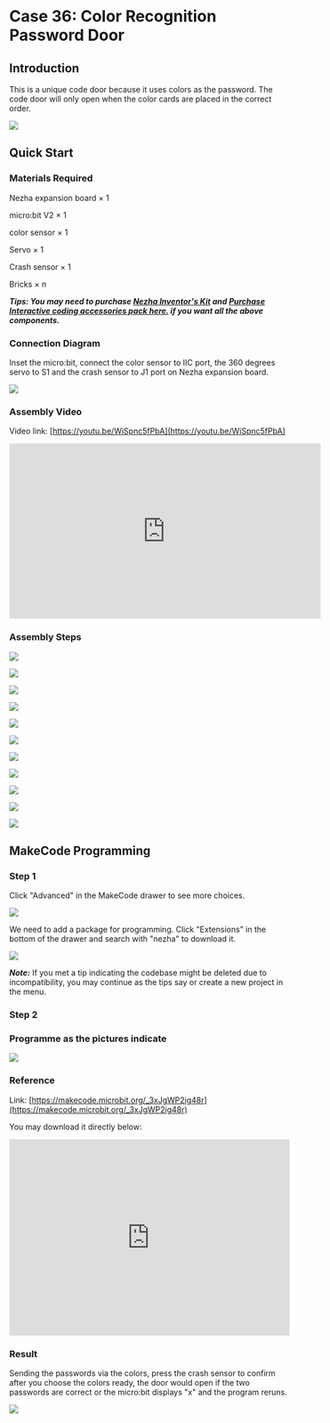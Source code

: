 # Case 36: Color Recognition Password Door

## Introduction 

This is a unique code door because it uses colors as the password. The code door will only open when the color cards are placed in the correct order.

![](./images/case_36_01.png)

## Quick Start 


### Materials Required


Nezha expansion board × 1

micro:bit V2 × 1

color sensor  × 1

Servo  × 1

Crash sensor  × 1

Bricks × n

***Tips: You may need to purchase [Nezha Inventor's Kit](https://www.elecfreaks.com/nezha-inventor-s-kit-for-micro-bit-without-micro-bit-board.html) and [Purchase Interactive coding accessories pack here.](https://www.elecfreaks.com/interactive-coding-accessories-pack.html) if you want all the above components.***



### Connection Diagram 

Inset the micro:bit, connect the color sensor to IIC port, the 360 degrees servo to S1 and the crash sensor to J1 port on Nezha expansion board. 


![](./images/case_36_03.png)



### Assembly Video


Video link: [https://youtu.be/WiSpnc5fPbA](https://youtu.be/WiSpnc5fPbA)

<iframe width="560" height="315" src="https://www.youtube.com/embed/WiSpnc5fPbA" title="YouTube video player" frameborder="0" allow="accelerometer; autoplay; clipboard-write; encrypted-media; gyroscope; picture-in-picture" allowfullscreen></iframe>

### Assembly Steps

![](./images/case_step_36_01.png)

![](./images/case_step_36_02.png)

![](./images/case_step_36_03.png)

![](./images/case_step_36_04.png)

![](./images/case_step_36_05.png)

![](./images/case_step_36_06.png)

![](./images/case_step_36_07.png)

![](./images/case_step_36_08.png)

![](./images/case_step_36_09.png)

![](./images/case_step_36_10.png)

![](./images/case_step_36_11.png)


## MakeCode Programming 



### Step 1


Click "Advanced" in the MakeCode drawer to see more choices. 

![](./images/case_01_10.png)




We need to add a package for programming. Click "Extensions" in the bottom of the drawer and search with "nezha" to download it. 

![](./images/case_03_09.png)

***Note:*** If you met a tip indicating the codebase might be deleted due to incompatibility, you may continue as the tips say or create a new project in the menu. 

### Step 2

### Programme as the pictures indicate


![](./images/case_36_10.png)



### Reference

Link: [https://makecode.microbit.org/_3xJgWP2ig48r](https://makecode.microbit.org/_3xJgWP2ig48r)

You may download it directly below: 

<div style="position:relative;height:0;padding-bottom:70%;overflow:hidden;"><iframe style="position:absolute;top:0;left:0;width:100%;height:100%;" src="https://makecode.microbit.org/#pub:_3xJgWP2ig48r" frameborder="0" sandbox="allow-popups allow-forms allow-scripts allow-same-origin"></iframe></div>  


### Result
Sending the passwords via the colors, press the crash sensor to confirm after you choose the colors ready, the door would open if the two passwords are correct or the micro:bit displays "x" and the program reruns. 

![](./images/case-gif-36.gif)
